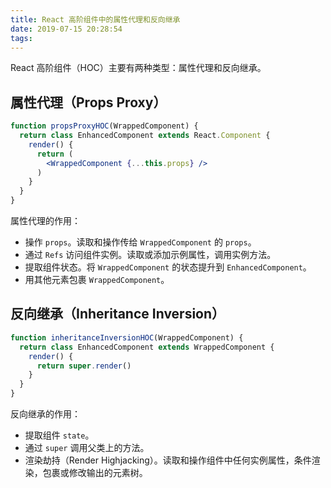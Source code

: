 ```yaml
---
title: React 高阶组件中的属性代理和反向继承
date: 2019-07-15 20:28:54
tags:
---
```


React 高阶组件（HOC）主要有两种类型：属性代理和反向继承。

## 属性代理（Props Proxy）

``` jsx
function propsProxyHOC(WrappedComponent) {
  return class EnhancedComponent extends React.Component {
    render() {
      return (
        <WrappedComponent {...this.props} />
      )
    }
  }
}
```

属性代理的作用：

* 操作 `props`。读取和操作传给 `WrappedComponent` 的 `props`。
* 通过 `Refs` 访问组件实例。读取或添加示例属性，调用实例方法。
* 提取组件状态。将 `WrappedComponent` 的状态提升到 `EnhancedComponent`。
* 用其他元素包裹 `WrappedComponent`。

## 反向继承（Inheritance Inversion）

``` jsx
function inheritanceInversionHOC(WrappedComponent) {
  return class EnhancedComponent extends WrappedComponent {
    render() {
      return super.render()
    }
  }
}
```

反向继承的作用：

* 提取组件 `state`。
* 通过 `super` 调用父类上的方法。
* 渲染劫持（Render Highjacking）。读取和操作组件中任何实例属性，条件渲染，包裹或修改输出的元素树。
